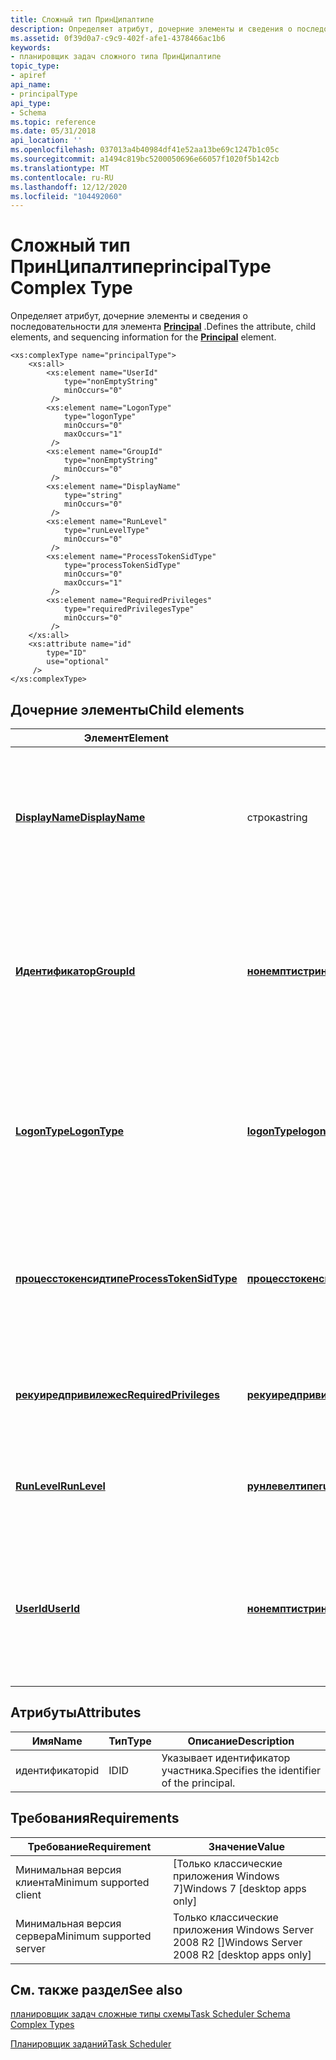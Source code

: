 ```yaml
---
title: Сложный тип ПринЦипалтипе
description: Определяет атрибут, дочерние элементы и сведения о последовательности для элемента Principal.
ms.assetid: 0f39d0a7-c9c9-402f-afe1-4378466ac1b6
keywords:
- планировщик задач сложного типа ПринЦипалтипе
topic_type:
- apiref
api_name:
- principalType
api_type:
- Schema
ms.topic: reference
ms.date: 05/31/2018
api_location: ''
ms.openlocfilehash: 037013a4b40984df41e52aa13be69c1247b1c05c
ms.sourcegitcommit: a1494c819bc5200050696e66057f1020f5b142cb
ms.translationtype: MT
ms.contentlocale: ru-RU
ms.lasthandoff: 12/12/2020
ms.locfileid: "104492060"
---
```

# <a name="principaltype-complex-type"></a><span data-ttu-id="e5296-104">Сложный тип ПринЦипалтипе</span><span class="sxs-lookup"><span data-stu-id="e5296-104">principalType Complex Type</span></span>

<span data-ttu-id="e5296-105">Определяет атрибут, дочерние элементы и сведения о последовательности для элемента [**Principal**](taskschedulerschema-principal-principaltype-element.md) .</span><span class="sxs-lookup"><span data-stu-id="e5296-105">Defines the attribute, child elements, and sequencing information for the [**Principal**](taskschedulerschema-principal-principaltype-element.md) element.</span></span>

``` syntax
<xs:complexType name="principalType">
    <xs:all>
        <xs:element name="UserId"
            type="nonEmptyString"
            minOccurs="0"
         />
        <xs:element name="LogonType"
            type="logonType"
            minOccurs="0"
            maxOccurs="1"
         />
        <xs:element name="GroupId"
            type="nonEmptyString"
            minOccurs="0"
         />
        <xs:element name="DisplayName"
            type="string"
            minOccurs="0"
         />
        <xs:element name="RunLevel"
            type="runLevelType"
            minOccurs="0"
         />
        <xs:element name="ProcessTokenSidType"
            type="processTokenSidType"
            minOccurs="0"
            maxOccurs="1"
         />
        <xs:element name="RequiredPrivileges"
            type="requiredPrivilegesType"
            minOccurs="0"
         />
    </xs:all>
    <xs:attribute name="id"
        type="ID"
        use="optional"
     />
</xs:complexType>
```

## <a name="child-elements"></a><span data-ttu-id="e5296-106">Дочерние элементы</span><span class="sxs-lookup"><span data-stu-id="e5296-106">Child elements</span></span>



| <span data-ttu-id="e5296-107">Элемент</span><span class="sxs-lookup"><span data-stu-id="e5296-107">Element</span></span>                                                                                             | <span data-ttu-id="e5296-108">Тип</span><span class="sxs-lookup"><span data-stu-id="e5296-108">Type</span></span>                                                                                     | <span data-ttu-id="e5296-109">Описание</span><span class="sxs-lookup"><span data-stu-id="e5296-109">Description</span></span>                                                                                                                 |
|-----------------------------------------------------------------------------------------------------|------------------------------------------------------------------------------------------|-----------------------------------------------------------------------------------------------------------------------------|
| [<span data-ttu-id="e5296-110">**DisplayName**</span><span class="sxs-lookup"><span data-stu-id="e5296-110">**DisplayName**</span></span>](taskschedulerschema-displayname-principaltype-element.md)                        | <span data-ttu-id="e5296-111">строка</span><span class="sxs-lookup"><span data-stu-id="e5296-111">string</span></span>                                                                                   | <span data-ttu-id="e5296-112">Указывает имя участника, который отображается в планировщик задач пользовательском интерфейсе.</span><span class="sxs-lookup"><span data-stu-id="e5296-112">Specifies the name of the principal that is displayed in the Task Scheduler user interface (UI).</span></span><br/>                 |
| [<span data-ttu-id="e5296-113">**Идентификатор**</span><span class="sxs-lookup"><span data-stu-id="e5296-113">**GroupId**</span></span>](taskschedulerschema-groupid-principaltype-element.md)                                | [<span data-ttu-id="e5296-114">**нонемптистринг**</span><span class="sxs-lookup"><span data-stu-id="e5296-114">**nonEmptyString**</span></span>](taskschedulerschema-nonemptystring-simpletype.md)                  | <span data-ttu-id="e5296-115">Указывает идентификатор группы пользователей, необходимой для выполнения задач, связанных с участником.</span><span class="sxs-lookup"><span data-stu-id="e5296-115">Specifies the identifier of the user group that is required to run tasks that are associated with the principal.</span></span><br/> |
| [<span data-ttu-id="e5296-116">**LogonType**</span><span class="sxs-lookup"><span data-stu-id="e5296-116">**LogonType**</span></span>](taskschedulerschema-logontype-principaltype-element.md)                            | [<span data-ttu-id="e5296-117">**logonType**</span><span class="sxs-lookup"><span data-stu-id="e5296-117">**logonType**</span></span>](taskschedulerschema-logontype-simpletype.md)                            | <span data-ttu-id="e5296-118">Указывает метод входа в систему безопасности, необходимый для выполнения задач, связанных с участником.</span><span class="sxs-lookup"><span data-stu-id="e5296-118">Specifies the security logon method that is required to run tasks that are associated with the principal.</span></span><br/>        |
| [<span data-ttu-id="e5296-119">**процесстокенсидтипе**</span><span class="sxs-lookup"><span data-stu-id="e5296-119">**ProcessTokenSidType**</span></span>](taskschedulerschema-processtokensidtype-principaltype-element.md)        | [<span data-ttu-id="e5296-120">**процесстокенсидтипе**</span><span class="sxs-lookup"><span data-stu-id="e5296-120">**processTokenSidType**</span></span>](taskschedulerschema-processtokensidtype-simpletype.md)        | <span data-ttu-id="e5296-121">Указывает типы идентификаторов безопасности процесса (SID), которые могут использоваться задачами.</span><span class="sxs-lookup"><span data-stu-id="e5296-121">Specifies the types of process security identifier (SID) that can be used by tasks.</span></span><br/>                              |
| [<span data-ttu-id="e5296-122">**рекуиредпривилежес**</span><span class="sxs-lookup"><span data-stu-id="e5296-122">**RequiredPrivileges**</span></span>](taskschedulerschema-requiredprivileges-requiredprivilegestype-element.md) | [<span data-ttu-id="e5296-123">**рекуиредпривилежестипе**</span><span class="sxs-lookup"><span data-stu-id="e5296-123">**requiredPrivilegesType**</span></span>](taskschedulerschema-requiredprivilegestype-complextype.md) | <span data-ttu-id="e5296-124">Указывает необходимые привилегии для выполнения задачи.</span><span class="sxs-lookup"><span data-stu-id="e5296-124">Specifies the required privileges to run the task.</span></span><br/>                                                               |
| [<span data-ttu-id="e5296-125">**RunLevel**</span><span class="sxs-lookup"><span data-stu-id="e5296-125">**RunLevel**</span></span>](taskschedulerschema-runlevel-principaltype-element.md)                              | [<span data-ttu-id="e5296-126">**рунлевелтипе**</span><span class="sxs-lookup"><span data-stu-id="e5296-126">**runLevelType**</span></span>](taskschedulerschema-runleveltype-simpletype.md)                      | <span data-ttu-id="e5296-127">Указывает уровень разрешений, в котором будет выполняться задача.</span><span class="sxs-lookup"><span data-stu-id="e5296-127">Specifies the permission level that the task will be run at.</span></span><br/>                                                     |
| [<span data-ttu-id="e5296-128">**UserId**</span><span class="sxs-lookup"><span data-stu-id="e5296-128">**UserId**</span></span>](taskschedulerschema-userid-principaltype-element.md)                                  | [<span data-ttu-id="e5296-129">**нонемптистринг**</span><span class="sxs-lookup"><span data-stu-id="e5296-129">**nonEmptyString**</span></span>](taskschedulerschema-nonemptystring-simpletype.md)                  | <span data-ttu-id="e5296-130">Указывает идентификатор пользователя, необходимый для выполнения задач, связанных с участником.</span><span class="sxs-lookup"><span data-stu-id="e5296-130">Specifies the user identifier that is required to run tasks that are associated with the principal.</span></span><br/>              |



## <a name="attributes"></a><span data-ttu-id="e5296-131">Атрибуты</span><span class="sxs-lookup"><span data-stu-id="e5296-131">Attributes</span></span>



| <span data-ttu-id="e5296-132">Имя</span><span class="sxs-lookup"><span data-stu-id="e5296-132">Name</span></span> | <span data-ttu-id="e5296-133">Тип</span><span class="sxs-lookup"><span data-stu-id="e5296-133">Type</span></span> | <span data-ttu-id="e5296-134">Описание</span><span class="sxs-lookup"><span data-stu-id="e5296-134">Description</span></span>                                           |
|------|------|-------------------------------------------------------|
| <span data-ttu-id="e5296-135">идентификатор</span><span class="sxs-lookup"><span data-stu-id="e5296-135">id</span></span>   | <span data-ttu-id="e5296-136">ID</span><span class="sxs-lookup"><span data-stu-id="e5296-136">ID</span></span>   | <span data-ttu-id="e5296-137">Указывает идентификатор участника.</span><span class="sxs-lookup"><span data-stu-id="e5296-137">Specifies the identifier of the principal.</span></span><br/> |



## <a name="requirements"></a><span data-ttu-id="e5296-138">Требования</span><span class="sxs-lookup"><span data-stu-id="e5296-138">Requirements</span></span>



| <span data-ttu-id="e5296-139">Требование</span><span class="sxs-lookup"><span data-stu-id="e5296-139">Requirement</span></span> | <span data-ttu-id="e5296-140">Значение</span><span class="sxs-lookup"><span data-stu-id="e5296-140">Value</span></span> |
|-------------------------------------|---------------------------------------------------------|
| <span data-ttu-id="e5296-141">Минимальная версия клиента</span><span class="sxs-lookup"><span data-stu-id="e5296-141">Minimum supported client</span></span><br/> | <span data-ttu-id="e5296-142">\[Только классические приложения Windows 7\]</span><span class="sxs-lookup"><span data-stu-id="e5296-142">Windows 7 \[desktop apps only\]</span></span><br/>              |
| <span data-ttu-id="e5296-143">Минимальная версия сервера</span><span class="sxs-lookup"><span data-stu-id="e5296-143">Minimum supported server</span></span><br/> | <span data-ttu-id="e5296-144">Только классические приложения Windows Server 2008 R2 \[\]</span><span class="sxs-lookup"><span data-stu-id="e5296-144">Windows Server 2008 R2 \[desktop apps only\]</span></span><br/> |



## <a name="see-also"></a><span data-ttu-id="e5296-145">См. также раздел</span><span class="sxs-lookup"><span data-stu-id="e5296-145">See also</span></span>

<dl> <dt>

[<span data-ttu-id="e5296-146">планировщик задач сложные типы схемы</span><span class="sxs-lookup"><span data-stu-id="e5296-146">Task Scheduler Schema Complex Types</span></span>](task-scheduler-schema-complex-types.md)
</dt> <dt>

[<span data-ttu-id="e5296-147">Планировщик заданий</span><span class="sxs-lookup"><span data-stu-id="e5296-147">Task Scheduler</span></span>](task-scheduler-start-page.md)
</dt> </dl>

 

 





